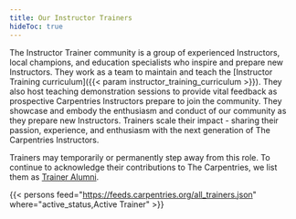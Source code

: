 ```yaml
---
title: Our Instructor Trainers
hideToc: true 
---
```


The Instructor Trainer community is a group of experienced Instructors, local champions, and education specialists who inspire and prepare new Instructors. They work as a team to maintain and teach the [Instructor Training curriculum]({{< param instructor_training_curriculum >}}). They also host teaching demonstration sessions to provide vital feedback as prospective Carpentries Instructors prepare to join the community. They showcase and embody the enthusiasm and conduct of our community as they prepare new Instructors. Trainers scale their impact - sharing their passion, experience, and enthusiasm with the next generation of The Carpentries Instructors.

Trainers may temporarily or permanently step away from this role. To continue to acknowledge their contributions to The Carpentries, we list them as [Trainer Alumni](/community/instructor-trainer-alumni/).

{{< persons feed="https://feeds.carpentries.org/all_trainers.json" where="active_status,Active Trainer" >}}